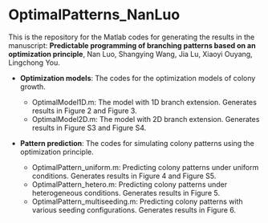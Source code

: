 # OptimalPatterns_NanLuo

This is the repository for the Matlab codes for generating the results in the manuscript:
**Predictable programming of branching patterns based on an optimization principle**, 
Nan Luo, Shangying Wang, Jia Lu, Xiaoyi Ouyang, Lingchong You.

* **Optimization models**: 
  The codes for the optimization models of colony growth.
  * OptimalModel1D.m: The model with 1D branch extension. Generates results in Figure 2 and Figure 3.
  * OptimalModel2D.m: The model with 2D branch extension. Generates results in Figure S3 and Figure S4.
  
* **Pattern prediction**: 
  The codes for simulating colony patterns using the optimization principle.  
  * OptimalPattern_uniform.m: Predicting colony patterns under uniform conditions. Generates results in Figure 4 and Figure S5.  
  * OptimalPattern_hetero.m: Predicting colony patterns under heterogeneous conditions. Generates results in Figure 5.  
  * OptimalPattern_multiseeding.m: Predicting colony patterns with various seeding configurations. Generates results in Figure 6.
